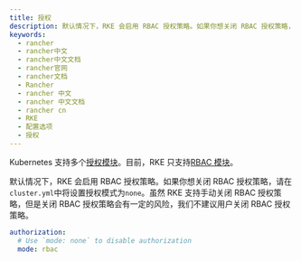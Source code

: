 ```yaml
---
title: 授权
description: 默认情况下，RKE 会启用 RBAC 授权策略。如果你想关闭 RBAC 授权策略，请在`cluster.yml`中将设置授权模式为`none`。虽然 RKE 支持手动关闭 RBAC 授权策略，但是关闭 RBAC 授权策略会有一定的风险，我们不建议用户关闭 RBAC 授权策略。
keywords:
  - rancher
  - rancher中文
  - rancher中文文档
  - rancher官网
  - rancher文档
  - Rancher
  - rancher 中文
  - rancher 中文文档
  - rancher cn
  - RKE
  - 配置选项
  - 授权
---
```


Kubernetes 支持多个[授权模块](https://kubernetes.io/docs/reference/access-authn-authz/authorization/#authorization-modules)。目前，RKE 只支持[RBAC 模块](https://kubernetes.io/docs/reference/access-authn-authz/rbac/)。

默认情况下，RKE 会启用 RBAC 授权策略。如果你想关闭 RBAC 授权策略，请在`cluster.yml`中将设置授权模式为`none`。虽然 RKE 支持手动关闭 RBAC 授权策略，但是关闭 RBAC 授权策略会有一定的风险，我们不建议用户关闭 RBAC 授权策略。

```yaml
authorization:
  # Use `mode: none` to disable authorization
  mode: rbac
```
